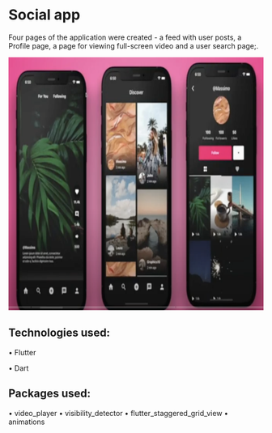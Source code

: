 # Social app

Four pages of the application were created - a feed with user posts, a Profile page, a page for viewing full-screen video and a user search page;.

<img src="https://github.com/aniribe/flutter__social_app/blob/main/assets/images/app_screenshot.png" height=500px>

## Technologies used:

• Flutter

• Dart



## Packages used:

• video_player
• visibility_detector
• flutter_staggered_grid_view
• animations
